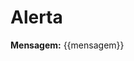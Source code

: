 <!-- Template Markdown para alertas do sistema. Personalize conforme necessário para o frontend. -->
# Alerta

**Mensagem:** {{mensagem}}
